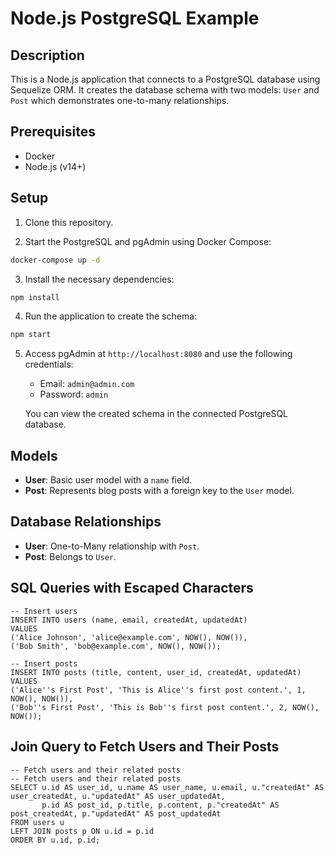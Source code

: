 
# Node.js PostgreSQL Example

## Description

This is a Node.js application that connects to a PostgreSQL database using Sequelize ORM. It creates the database schema with two models: `User` and `Post` which demonstrates one-to-many relationships.

## Prerequisites

- Docker
- Node.js (v14+)

## Setup

1. Clone this repository.

2. Start the PostgreSQL and pgAdmin using Docker Compose:

```bash
docker-compose up -d
```

3. Install the necessary dependencies:

```bash
npm install
```

4. Run the application to create the schema:

```bash
npm start
```

5. Access pgAdmin at `http://localhost:8080` and use the following credentials:
   - Email: `admin@admin.com`
   - Password: `admin`
   
   You can view the created schema in the connected PostgreSQL database.

## Models

- **User**: Basic user model with a `name` field.
- **Post**: Represents blog posts with a foreign key to the `User` model.

## Database Relationships

- **User**: One-to-Many relationship with `Post`.
- **Post**: Belongs to `User`.

## SQL Queries with Escaped Characters
```
-- Insert users
INSERT INTO users (name, email, createdAt, updatedAt)
VALUES 
('Alice Johnson', 'alice@example.com', NOW(), NOW()),
('Bob Smith', 'bob@example.com', NOW(), NOW());

-- Insert posts
INSERT INTO posts (title, content, user_id, createdAt, updatedAt)
VALUES 
('Alice''s First Post', 'This is Alice''s first post content.', 1, NOW(), NOW()),
('Bob''s First Post', 'This is Bob''s first post content.', 2, NOW(), NOW());
````
## Join Query to Fetch Users and Their Posts
```
-- Fetch users and their related posts
-- Fetch users and their related posts
SELECT u.id AS user_id, u.name AS user_name, u.email, u."createdAt" AS user_createdAt, u."updatedAt" AS user_updatedAt,
       p.id AS post_id, p.title, p.content, p."createdAt" AS post_createdAt, p."updatedAt" AS post_updatedAt
FROM users u
LEFT JOIN posts p ON u.id = p.id
ORDER BY u.id, p.id;

```


